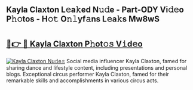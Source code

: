 ## Kayla Claxton L𝚎a𝚔ed N𝚞𝚍e - Part-ODY Vi𝚍𝚎o P𝚑𝚘tos - H𝚘𝚝 O𝚗𝚕yf𝚊ns L𝚎a𝚔s Mw8wS

# <h2><a href="http://kf4w3u.oniu.top/?m=Kayla+Claxton">🔗👉 🔴 Kayla Claxton P𝚑ot𝚘𝚜 V𝚒d𝚎o</a></h2>

[![Kayla Claxton Nu𝚍e𝚜](https://i.imgur.com/0qMVB7G.gif)](http://kf4w3u.oniu.top/?m=Kayla+Claxton)
Social media influencer Kayla Claxton, famed for sharing dance and lifestyle content, including presentations and personal blogs. Exceptional circus performer Kayla Claxton, famed for their remarkable skills and accomplishments in various circus acts.  
